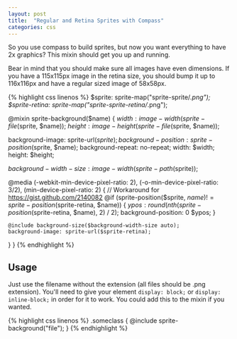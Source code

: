 ```yaml
---
layout: post
title:  "Regular and Retina Sprites with Compass"
categories: css
---
```


So you use compass to build sprites, but now you want everything to have 2x graphics? This mixin should get you up and running.

Bear in mind that you should make sure all images have even dimensions. If you have a 115x115px image in the retina size, you should bump it up to 116x116px and have a regular sized image of 58x58px.

{% highlight css linenos %}
$sprite: sprite-map("sprite-sprite/*.png");
$sprite-retina: sprite-map("sprite-sprite-retina/*.png");

@mixin sprite-background($name) {
  $width: image-width(sprite-file($sprite, $name));
  $height: image-height(sprite-file($sprite, $name));

  background-image: sprite-url($sprite);
  background-position: sprite-position($sprite, $name);
  background-repeat: no-repeat;
  width: $width;
  height: $height;

  $background-width-size: image-width(sprite-path($sprite));

  @media (-webkit-min-device-pixel-ratio: 2), (-o-min-device-pixel-ratio: 3/2), (min-device-pixel-ratio: 2) {
    // Workaround for https://gist.github.com/2140082
    @if (sprite-position($sprite, $name) != sprite-position($sprite-retina, $name)) {
      $ypos: round(nth(sprite-position($sprite-retina, $name), 2) / 2);
      background-position: 0 $ypos;
    }

    @include background-size($background-width-size auto);
    background-image: sprite-url($sprite-retina);
  }
}
{% endhighlight %}

## Usage

Just use the filename without the extension (all files should be .png extension). You'll need to give your element `display: block;` or `display: inline-block;` in order for it to work. You could add this to the mixin if you wanted.

{% highlight css linenos %}
.someclass {
  @include sprite-background("file");
}
{% endhighlight %}
